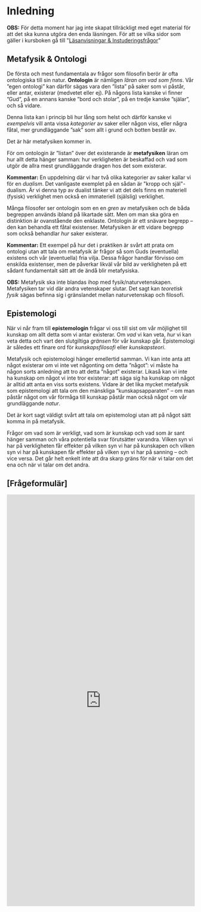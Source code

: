 # Inledning
<!--Här beskriver jag vad kapitlet ska handla om, detta är en note -->

**OBS:** För detta moment har jag inte skapat tillräckligt med eget material för att det ska kunna utgöra den enda läsningen. För att se vilka sidor som gäller i kursboken gå till "[Läsanvisningar & Instuderingsfrågor](instuderingsfragor_verklighet_kunskap.md)"

## Metafysik & Ontologi

De första och mest fundamentala av frågor som filosofin berör är ofta ontologiska till sin natur. **Ontologin** är nämligen *läran om vad som finns*. Vår ”egen ontologi” kan därför sägas vara den ”lista” på saker som vi påstår, eller antar, existerar (medvetet eller ej). På någons lista kanske vi finner ”Gud”, på en annans kanske ”bord och stolar”, på en tredje kanske ”själar”, och så vidare. 

Denna lista kan i princip bli hur lång som helst och därför kanske vi _exempelvis_ vill anta vissa _kategorier_ av saker eller någon viss, eller några fåtal, mer grundläggande ”sak” som allt i grund och botten består av. 

Det är här metafysiken kommer in. 

För om ontologin är ”listan” över det existerande är **metafysiken** läran om hur allt detta hänger samman: hur verkligheten är beskaffad och vad som utgör de allra mest grundläggande dragen hos det som existerar. 

**Kommentar:** En uppdelning där vi har två olika kategorier av saker kallar vi för en _dualism_. Det vanligaste exemplet på en sådan är "kropp och själ"-dualism. Är vi denna typ av dualist tänker vi att det dels finns en materiell (fysisk) verklighet men också en immateriell (själslig) verklighet. 

Många filosofer ser ontologin som en en _gren_ av metafysiken och de båda begreppen används ibland på likartade sätt. Men om man ska göra en distinktion är ovanstående den enklaste. Ontologin är ett snävare begrepp – den kan behandla ett fåtal existenser. Metafysiken är ett vidare begrepp som också behandlar _hur_ saker existerar. 

**Kommentar:** Ett exempel på hur det i praktiken är svårt att prata om ontologi utan att tala om metafysik är frågor så som Guds (eventuella) existens och vår (eventuella) fria vilja. Dessa frågor handlar förvisso om enskilda existenser, men de påverkar likväl vår bild av verkligheten på ett sådant fundamentalt sätt att de ändå blir metafysiska.


<!--%% Hur sakerna (ontologin) hänger samman -->

**OBS:** Metafysik ska inte blandas ihop med fysik/naturvetenskapen. Metafysiken tar vid där andra vetenskaper slutar. Det sagt kan _teoretisk fysik_ sägas befinna sig i gränslandet mellan naturvetenskap och filosofi.

## Epistemologi

När vi når fram till **epistemologin** frågar vi oss till sist om  vår möjlighet till kunskap om allt detta som vi antar existerar. Om *vad* vi kan veta, *hur* vi kan veta detta och vart den slutgiltiga *gränsen* för vår kunskap går. Epistemologi är således ett finare ord för *kunskapsfilosofi* eller *kunskapsteori*. 

Metafysik och epistemologi hänger emellertid samman. Vi kan inte anta att något existerar om vi inte vet någonting om detta ”något”: vi måste ha någon sorts anledning att tro att detta ”något” existerar. Likaså kan vi inte ha kunskap om något vi inte tror existerar: att säga sig ha kunskap om något är alltid att anta en viss sorts existens. Vidare är det lika mycket metafysik som epistemologi att tala om den mänskliga ”kunskapsapparaten” – om man påstår något om vår förmåga till kunskap påstår man också något om vår grundläggande *natur*. 

Det är kort sagt väldigt svårt att tala om epistemologi utan att på något sätt komma in på metafysik. 

Frågor om vad som är verkligt, vad som är kunskap och vad som är sant hänger samman och våra potentiella svar förutsätter varandra. Vilken syn vi har på verkligheten får effekter på vilken syn vi har på kunskapen och vilken syn vi har på kunskapen får effekter på vilken syn vi har på sanning – och vice versa. Det går helt enkelt inte att dra skarp gräns för när vi talar om det ena och när vi talar om det andra. 

<!--För enkelhetens skull måste det dock ske någon slags uppdelning när man ska tala om saker. Denna uppdelning är dock aldrig särskilt given. Det sätt på vilket vi delar upp dessa frågor bör man därför förhålla sig vaksam till.  -->

<!--För att se den ”större bilden” har ni den ”stora kartan” till hjälp. -->

## [Frågeformulär]

<iframe src="https://docs.google.com/forms/d/1UpE41WgyDEOnkkoPT28WYlCiFn8Ssd6Q0X2LphI4DIU/viewform?embedded=true" width="100%" height="1100" frameborder="0" marginheight="0" marginwidth="0">Läser in...</iframe>

